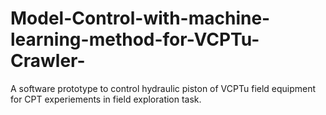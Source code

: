# Model-Control-with-machine-learning-method-for-VCPTu-Crawler-
A software prototype to control hydraulic piston of VCPTu field equipment for CPT experiements in field exploration task.
